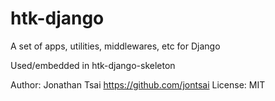 htk-django
==========

A set of apps, utilities, middlewares, etc for Django

Used/embedded in htk-django-skeleton

Author: Jonathan Tsai <https://github.com/jontsai>
License: MIT
